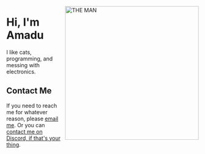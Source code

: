 <img align="right" src="https://media.discordapp.net/attachments/803486155088592927/999414204148760576/20220719_231838.jpg" alt="THE MAN" width="350"></img>
# Hi, I'm Amadu

I like cats, programming, and messing with electronics.


## Contact Me
If you need to reach me for whatever reason, please [email me](mailto:amadustickler690@gmail.com). Or you can [contact me on Discord, if that's your thing](https://discord.com/users/795743510745055253).
<!--
**hackPD/hackPD** is a ✨ _special_ ✨ repository because its `README.md` (this file) appears on your GitHub profile.

Here are some ideas to get you started:

- 🔭 I’m currently working on ...
- 🌱 I’m currently learning ...
- 👯 I’m looking to collaborate on ...
- 🤔 I’m looking for help with ...
- 💬 Ask me about ...
- 📫 How to reach me: ...
- 😄 Pronouns: ...
- ⚡ Fun fact: ...
-->
